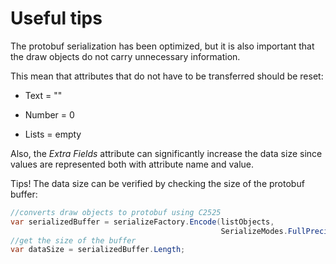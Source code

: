 # Useful tips

The protobuf serialization has been optimized, but it is also important that the draw objects do not carry unnecessary information.

This mean that attributes that do not have to be transferred should be reset:


*  Text = ""

*  Number = 0

*  Lists = empty

Also, the *Extra Fields* attribute can significantly increase the data size since values are represented both with attribute name and value. 

Tips!
The data size can be verified by checking the size of the protobuf buffer:

```csharp
//converts draw objects to protobuf using C2525			
var serializedBuffer = serializeFactory.Encode(listObjects, 
                                               SerializeModes.FullPrecision);
//get the size of the buffer                                             
var dataSize = serializedBuffer.Length;
```



